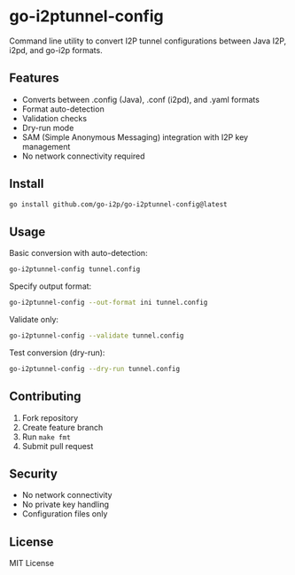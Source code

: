 # go-i2ptunnel-config

Command line utility to convert I2P tunnel configurations between Java I2P, i2pd, and go-i2p formats.

## Features

- Converts between .config (Java), .conf (i2pd), and .yaml formats
- Format auto-detection
- Validation checks
- Dry-run mode
- SAM (Simple Anonymous Messaging) integration with I2P key management
- No network connectivity required

## Install

```bash
go install github.com/go-i2p/go-i2ptunnel-config@latest
```

## Usage

Basic conversion with auto-detection:
```bash
go-i2ptunnel-config tunnel.config
```

Specify output format:
```bash
go-i2ptunnel-config --out-format ini tunnel.config
```

Validate only:
```bash
go-i2ptunnel-config --validate tunnel.config
```

Test conversion (dry-run):
```bash
go-i2ptunnel-config --dry-run tunnel.config
```

## Contributing

1. Fork repository
2. Create feature branch
3. Run `make fmt`
4. Submit pull request

## Security

- No network connectivity
- No private key handling
- Configuration files only

## License

MIT License